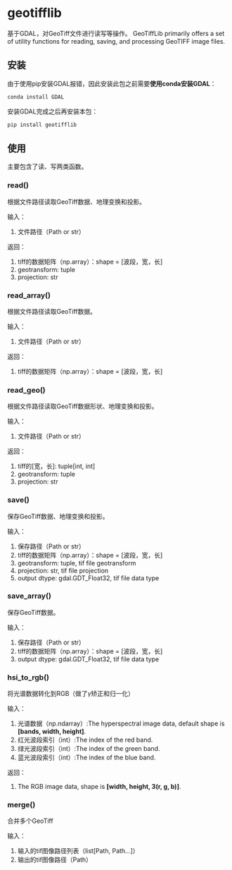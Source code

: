 # geotifflib

基于GDAL，对GeoTiff文件进行读写等操作。
GeoTiffLib primarily offers a set of utility functions for reading, saving, and processing GeoTIFF image files.

## 安装

由于使用pip安装GDAL报错，因此安装此包之前需要**使用conda安装GDAL**：

```sh
conda install GDAL
```

安装GDAL完成之后再安装本包：

```sh
pip install geotifflib
```

## 使用

主要包含了读、写两类函数。

### read()

根据文件路径读取GeoTiff数据、地理变换和投影。

输入：

1. 文件路径（Path or str）

返回：

1. tiff的数据矩阵（np.array）：shape = [波段，宽，长]
2. geotransform: tuple
3. projection: str

### read_array()

根据文件路径读取GeoTiff数据。

输入：

1. 文件路径（Path or str）

返回：

1. tiff的数据矩阵（np.array）：shape = [波段，宽，长]

### read_geo()

根据文件路径读取GeoTiff数据形状、地理变换和投影。

输入：

1. 文件路径（Path or str）

返回：

1. tiff的[宽，长]: tuple[int, int]
2. geotransform: tuple
3. projection: str

### save()

保存GeoTiff数据、地理变换和投影。

输入：

1. 保存路径（Path or str）
2. tiff的数据矩阵（np.array）：shape = [波段，宽，长]
3. geotransform: tuple, tif file geotransform
4. projection: str, tif file projection
5. output dtype: gdal.GDT_Float32, tif file data type

### save_array()

保存GeoTiff数据。

输入：

1. 保存路径（Path or str）
2. tiff的数据矩阵（np.array）：shape = [波段，宽，长]
3. output dtype: gdal.GDT_Float32, tif file data type

### hsi_to_rgb()

将光谱数据转化到RGB（做了$\gamma$矫正和归一化）

输入：

1. 光谱数据（np.ndarray）:The hyperspectral image data, default shape is **[bands, width, height]**.
2. 红光波段索引（int）:The index of the red band.
3. 绿光波段索引（int）:The index of the green band.
4. 蓝光波段索引（int）:The index of the blue band.

返回：

1. The RGB image data, shape is **[width, height, 3(r, g, b)]**.

### merge()

合并多个GeoTiff

输入：

1. 输入的tif图像路径列表（list[Path, Path...]）
2. 输出的tif图像路径（Path）
